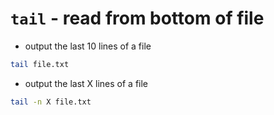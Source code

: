 # `tail` - read from bottom of file

- output the last 10 lines of a file

```bash
tail file.txt
```

- output the last X lines of a file

```bash
tail -n X file.txt 
```

